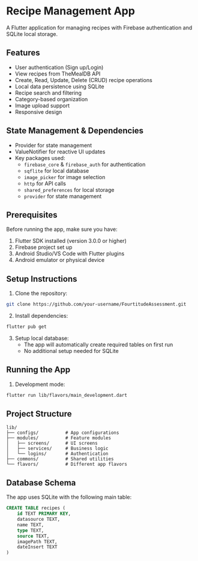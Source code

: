 # Recipe Management App

A Flutter application for managing recipes with Firebase authentication and SQLite local storage.

## Features

- User authentication (Sign up/Login)
- View recipes from TheMealDB API
- Create, Read, Update, Delete (CRUD) recipe operations
- Local data persistence using SQLite
- Recipe search and filtering
- Category-based organization
- Image upload support
- Responsive design

## State Management & Dependencies

- Provider for state management
- ValueNotifier for reactive UI updates
- Key packages used:
  - `firebase_core` & `firebase_auth` for authentication
  - `sqflite` for local database
  - `image_picker` for image selection
  - `http` for API calls
  - `shared_preferences` for local storage
  - `provider` for state management

## Prerequisites

Before running the app, make sure you have:

1. Flutter SDK installed (version 3.0.0 or higher)
2. Firebase project set up
3. Android Studio/VS Code with Flutter plugins
4. Android emulator or physical device

## Setup Instructions

1. Clone the repository:
```bash
git clone https://github.com/your-username/FourtitudeAssessment.git
```

2. Install dependencies:
```bash
flutter pub get
```

3. Setup local database:
   - The app will automatically create required tables on first run
   - No additional setup needed for SQLite

## Running the App

1. Development mode:
```bash
flutter run lib/flavors/main_development.dart
```

## Project Structure

```
lib/
├── configs/          # App configurations
├── modules/          # Feature modules
│   ├── screens/      # UI screens
│   ├── services/     # Business logic
│   └── logins/       # Authentication
├── commons/          # Shared utilities
└── flavors/          # Different app flavors
```

## Database Schema

The app uses SQLite with the following main table:

```sql
CREATE TABLE recipes (
    id TEXT PRIMARY KEY,
    datasource TEXT,
    name TEXT,
    type TEXT,
    source TEXT,
    imagePath TEXT,
    dateInsert TEXT
)
```